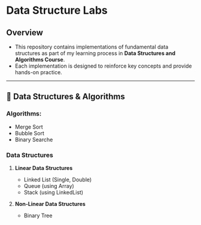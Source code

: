 # **Data Structure Labs**


## Overview
- This repository contains implementations of fundamental data structures as part of my learning process in **Data Structures and Algorithms Course**. 
- Each implementation is designed to reinforce key concepts and provide hands-on practice.


---


## 💾 Data Structures & Algorithms
### Algorithms:
  - Merge Sort
  - Bubble Sort
  - Binary Searche


### Data Structures
  1. **Linear Data Structures**
      - Linked List (Single, Double)
      - Queue (using Array)
      - Stack (using LinkedList)


  2. **Non-Linear Data Structures**
     - Binary Tree
